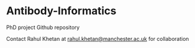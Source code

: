 # Antibody-Informatics
PhD project Github repository


Contact Rahul Khetan at rahul.khetan@manchester.ac.uk for collaboration
